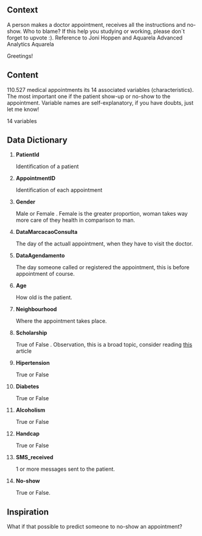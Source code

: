 ## Context
A person makes a doctor appointment, receives all the instructions and no-show. Who to blame?
If this help you studying or working, please don´t forget to upvote :). Reference to Joni Hoppen and Aquarela Advanced Analytics Aquarela

Greetings!

## Content
110.527 medical appointments its 14 associated variables (characteristics). The most important one if the patient show-up or no-show to the appointment. Variable names are self-explanatory, if you have doubts, just let me know!

14 variables

## Data Dictionary
1. **PatientId**

    Identification of a patient

2. **AppointmentID**

    Identification of each appointment

3. **Gender**

    Male or Female . Female is the greater proportion, woman takes way more care of they health in comparison to man.

4. **DataMarcacaoConsulta**

    The day of the actuall appointment, when they have to visit the doctor.

5. **DataAgendamento**

    The day someone called or registered the appointment, this is before appointment of course.

6. **Age**

    How old is the patient.

7. **Neighbourhood**

    Where the appointment takes place.

8. **Scholarship**

    True of False . Observation, this is a broad topic, consider reading [this](https://en.wikipedia.org/wiki/Bolsa_Fam%C3%ADlia) article 

9. **Hipertension**

    True or False

10. **Diabetes**

    True or False

11. **Alcoholism**

    True or False

12. **Handcap**

    True or False

13. **SMS_received**

    1 or more messages sent to the patient.

14. **No-show**

    True or False.

## Inspiration
What if that possible to predict someone to no-show an appointment?